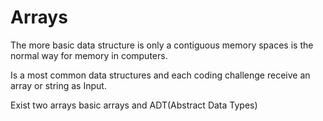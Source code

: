 # Arrays

The more basic data structure is only a contiguous memory spaces is the normal
way for memory in computers.

Is a most common data structures and each coding challenge receive an array or
string as Input.

Exist two arrays basic arrays and ADT(Abstract Data Types)
